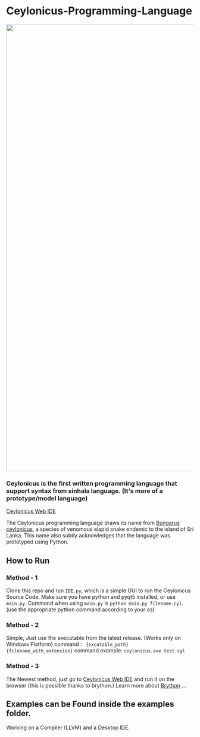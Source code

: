 # Ceylonicus-Programming-Language
<p align="center">
    <img width="1200px" src="https://ceylonicus.vercel.app/css/logo-1200x268.png"><br/>
  </a>
</p>

### Ceylonicus is the first written programming language that support syntax from sinhala language. (It's more of a prototype/model language) 
[Ceylonicus Web IDE](https://ceylonicus.vercel.app/)

The Ceylonicus programming language draws its name from [Bungarus ceylonicus](https://en.wikipedia.org/wiki/Bungarus_ceylonicus), a species of venomous elapid snake endemic to the island of Sri Lanka. This name also subtly acknowledges that the language was prototyped using Python.

## How to Run

### Method - 1
Clone this repo and run `IDE.py`, which is a simple GUI to run the Ceylonicus Source Code. Make sure you have python and pyqt5 installed,
or use `main.py`. Command when using `main.py` is `python main.py filename.cyl`. (use the appropriate python command according to your os)

### Method - 2
Simple, Just use the executable from the latest release. (Works only on Windows Platform)
command : ``` {excutable_path} {filename_with_extension}```
command example: ``` ceylonicus.exe test.cyl ```

### Method - 3
The Newest method, just go to [Ceylonicus Web IDE](https://ceylonicus.vercel.app/) and run it on the browser (this is possible thanks to brython.)
Learn more about [Brython](https://brython.info/) ...

## Examples can be Found inside the examples folder.

Working on a Compiler (LLVM) and a Desktop IDE.
